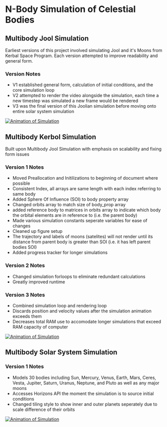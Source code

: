 # N-Body Simulation of Celestial Bodies
## Multibody Jool Simulation
Earliest versions of this project involved simulating Jool and it's Moons from Kerbal Space Program. Each version attempted to improve readability and general form.
### Version Notes
- V1 established general form, calculation of initial conditions, and the core simulation loop
- V2 attempted to render the video alongside the simulation, each time a new timestep was simulated a new frame would be rendered
- V3 was the final version of this Joolian simulation before moving onto entire solar system simulation

[![Animation of Simulation](https://img.youtube.com/vi/R7MJvFjdgdw/0.jpg)](https://www.youtube.com/watch?v=R7MJvFjdgdw)

## Multibody Kerbol Simulation
Built upon Multibody Jool Simulation with emphasis on scalability and fixing form issues
### Version 1 Notes
- Moved Preallocation and Initilizations to beginning of document where possible
- Consistent Index, all arrays are same length with each index referring to same body
- Added Sphere Of Influence (SOI) to body property array
- Changed orbits array to match size of body_prop array
- added reference body to matrices in orbits array to indicate which body the orbital elements are in reference to (i.e. the parent body)
- Made various simulation constants seperate variables for ease of changes
- Cleaned up figure setup
- The trajectory and labels of moons (satelites) will not render until its distance from parent body is greater than SOI (i.e. it has left parent bodies SOI)
- Added progress tracker for longer simulations

### Version 2 Notes
- Changed simulation forloops to eliminate redundant calculations
- Greatly improved runtime

### Version 3 Notes
- Combined simulation loop and rendering loop
- Discards position and velocity values after the simulation animation exceeds them
- Decreases total RAM use to accomodate longer simulations that exceed RAM capacity of computer

[![Animation of Simulation](https://img.youtube.com/vi/Etp9jJn_wWM/0.jpg)](https://www.youtube.com/watch?v=Etp9jJn_wWM)

## Multibody Solar System Simulation
### Version 1 Notes
- Models 30 bodies including Sun, Mercury, Venus, Earth, Mars, Ceres, Vesta, Jupiter, Saturn, Uranus, Neptune, and Pluto as well as any major moons
- Accesses Horizons API the moment the simulation is to source initial conditions
- Changed tiling style to show inner and outer planets seperately due to scale difference of their orbits

[![Animation of Simulation](https://img.youtube/r3YPvWTmCWQ.jpg)](https://youtu.be/r3YPvWTmCWQ)
